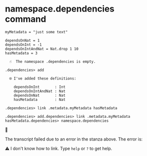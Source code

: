# namespace.dependencies command

```unison
myMetadata = "just some text"
```

```unison
dependsOnNat = 1
dependsOnInt = -1
dependsOnIntAndNat = Nat.drop 1 10
hasMetadata = 3
```

```ucm
  ☝️  The namespace .dependencies is empty.

.dependencies> add

  ⍟ I've added these definitions:
  
    dependsOnInt       : Int
    dependsOnIntAndNat : Nat
    dependsOnNat       : Nat
    hasMetadata        : Nat

.dependencies> link .metadata.myMetadata hasMetadata

```

```ucm
.dependencies> add.dependencies> link .metadata.myMetadata hasMetadata.dependencies> namespace.dependencies
```


🛑

The transcript failed due to an error in the stanza above. The error is:

⚠️
I don't know how to link. Type `help` or `?` to get help.
